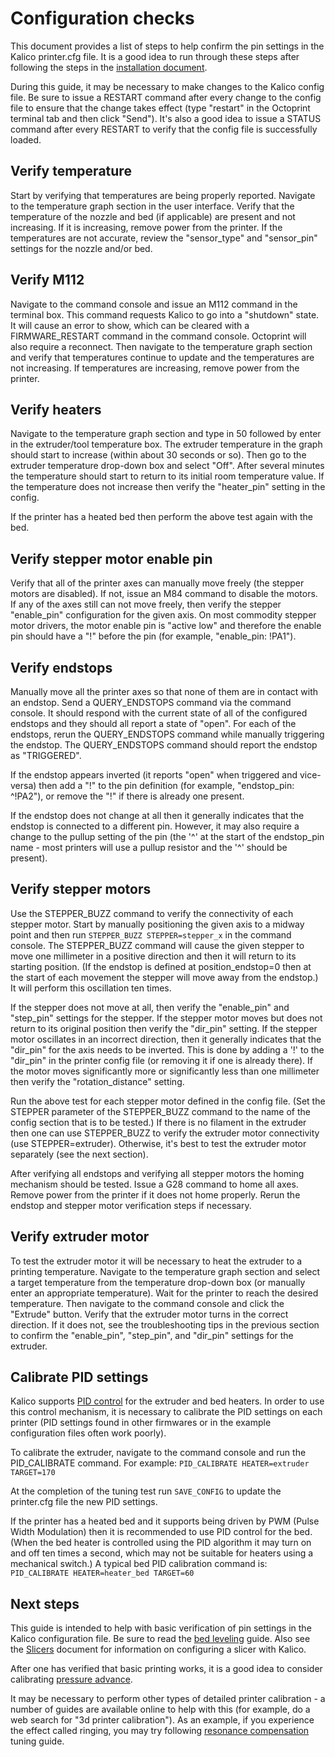 # Configuration checks

This document provides a list of steps to help confirm the pin
settings in the Kalico printer.cfg file.  It is a good idea to run
through these steps after following the steps in the
[installation document](Installation.md).

During this guide, it may be necessary to make changes to the Kalico
config file. Be sure to issue a RESTART command after every change to
the config file to ensure that the change takes effect (type "restart"
in the Octoprint terminal tab and then click "Send"). It's also a good
idea to issue a STATUS command after every RESTART to verify that the
config file is successfully loaded.

## Verify temperature

Start by verifying that temperatures are being properly reported.
Navigate to the temperature graph section in the user interface.
Verify that the temperature of the nozzle and bed (if applicable) are
present and not increasing. If it is increasing, remove power from the
printer. If the temperatures are not accurate, review the
"sensor_type" and "sensor_pin" settings for the nozzle and/or bed.

## Verify M112

Navigate to the command console and issue an M112
command in the terminal box. This command requests Kalico to go into a
"shutdown" state. It will cause an error to show,
which can be cleared with a FIRMWARE_RESTART command in the
command console. Octoprint will also require a reconnect. Then navigate
to the temperature graph section and verify that temperatures continue
to update and the temperatures are not increasing.
If temperatures are increasing, remove power from the printer.

## Verify heaters

Navigate to the temperature graph section and type in 50 followed by
enter in the extruder/tool temperature box.
The extruder temperature in the graph should start to increase
(within about 30 seconds or so). Then go to the extruder temperature
drop-down box and select "Off". After several minutes the temperature
should start to return to its initial room temperature value. If the
temperature does not increase then verify the "heater_pin" setting
in the config.

If the printer has a heated bed then perform the above test again with
the bed.

## Verify stepper motor enable pin

Verify that all of the printer axes can manually move freely (the
stepper motors are disabled). If not, issue an M84 command to disable
the motors. If any of the axes still can not move freely, then verify
the stepper "enable_pin" configuration for the given axis. On most
commodity stepper motor drivers, the motor enable pin is "active low"
and therefore the enable pin should have a "!" before the pin (for
example, "enable_pin: !PA1").

## Verify endstops

Manually move all the printer axes so that none of them are in contact
with an endstop. Send a QUERY_ENDSTOPS command via the command console.
It should respond with the current state of all of the configured endstops
and they should all report a state of "open". For each of the endstops,
rerun the QUERY_ENDSTOPS command while manually triggering the endstop.
The QUERY_ENDSTOPS command should report the endstop as "TRIGGERED".

If the endstop appears inverted (it reports "open" when triggered and
vice-versa) then add a "!" to the pin definition (for example,
"endstop_pin: ^!PA2"), or remove the "!" if there is already one
present.

If the endstop does not change at all then it generally indicates that
the endstop is connected to a different pin. However, it may also
require a change to the pullup setting of the pin (the '^' at the
start of the endstop_pin name - most printers will use a pullup
resistor and the '^' should be present).

## Verify stepper motors

Use the STEPPER_BUZZ command to verify the connectivity of each
stepper motor. Start by manually positioning the given axis to a
midway point and then run `STEPPER_BUZZ STEPPER=stepper_x` in the
command console. The STEPPER_BUZZ command will cause the given
stepper to move one millimeter in a positive direction and then it
will return to its starting position. (If the endstop is defined at
position_endstop=0 then at the start of each movement the stepper
will move away from the endstop.) It will perform this oscillation
ten times.

If the stepper does not move at all, then verify the "enable_pin" and
"step_pin" settings for the stepper. If the stepper motor moves but
does not return to its original position then verify the "dir_pin"
setting. If the stepper motor oscillates in an incorrect direction,
then it generally indicates that the "dir_pin" for the axis needs to
be inverted. This is done by adding a '!' to the "dir_pin" in the
printer config file (or removing it if one is already there). If the
motor moves significantly more or significantly less than one
millimeter then verify the "rotation_distance" setting.

Run the above test for each stepper motor defined in the config
file. (Set the STEPPER parameter of the STEPPER_BUZZ command to the
name of the config section that is to be tested.) If there is no
filament in the extruder then one can use STEPPER_BUZZ to verify the
extruder motor connectivity (use STEPPER=extruder). Otherwise, it's
best to test the extruder motor separately (see the next section).

After verifying all endstops and verifying all stepper motors the
homing mechanism should be tested. Issue a G28 command to home all
axes.  Remove power from the printer if it does not home properly.
Rerun the endstop and stepper motor verification steps if necessary.

## Verify extruder motor

To test the extruder motor it will be necessary to heat the extruder
to a printing temperature. Navigate to the temperature graph section
and select a target temperature from the temperature drop-down box (or
manually enter an appropriate temperature). Wait for the printer to
reach the desired temperature. Then navigate to the command console and
click the "Extrude" button. Verify that the extruder motor
turns in the correct direction. If it does not, see the
troubleshooting tips in the previous section to confirm the
"enable_pin", "step_pin", and "dir_pin" settings for the extruder.

## Calibrate PID settings

Kalico supports
[PID control](https://en.wikipedia.org/wiki/PID_controller) for the
extruder and bed heaters. In order to use this control mechanism, it is
necessary to calibrate the PID settings on each printer (PID settings
found in other firmwares or in the example configuration files often
work poorly).

To calibrate the extruder, navigate to the command console
and run the PID_CALIBRATE command. For example: `PID_CALIBRATE
HEATER=extruder TARGET=170`

At the completion of the tuning test run `SAVE_CONFIG` to update the
printer.cfg file the new PID settings.

If the printer has a heated bed and it supports being driven by PWM
(Pulse Width Modulation) then it is recommended to use PID control for
the bed. (When the bed heater is controlled using the PID algorithm it
may turn on and off ten times a second, which may not be suitable for
heaters using a mechanical switch.) A typical bed PID calibration
command is: `PID_CALIBRATE HEATER=heater_bed TARGET=60`

## Next steps

This guide is intended to help with basic verification of pin settings
in the Kalico configuration file. Be sure to read the
[bed leveling](Bed_Level.md) guide. Also see the [Slicers](Slicers.md)
document for information on configuring a slicer with Kalico.

After one has verified that basic printing works, it is a good idea to
consider calibrating [pressure advance](Pressure_Advance.md).

It may be necessary to perform other types of detailed printer
calibration - a number of guides are available online to help with
this (for example, do a web search for "3d printer calibration").
As an example, if you experience the effect called ringing,
you may try following [resonance compensation](Resonance_Compensation.md)
tuning guide.

